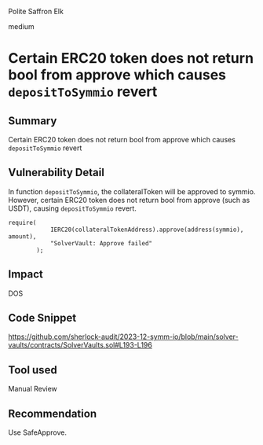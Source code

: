 Polite Saffron Elk

medium

# Certain ERC20 token does not return bool from approve which causes `depositToSymmio` revert

## Summary

Certain ERC20 token does not return bool from approve which causes `depositToSymmio` revert

## Vulnerability Detail

In function `depositToSymmio`, the collateralToken will be approved to symmio. However, certain ERC20 token does not return bool from approve (such as USDT), causing `depositToSymmio` revert.

```solidity
require(
            IERC20(collateralTokenAddress).approve(address(symmio), amount),
            "SolverVault: Approve failed"
        );
```

## Impact

DOS

## Code Snippet

https://github.com/sherlock-audit/2023-12-symm-io/blob/main/solver-vaults/contracts/SolverVaults.sol#L193-L196

## Tool used

Manual Review

## Recommendation

Use SafeApprove.